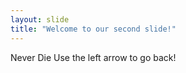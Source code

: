 ```yaml
---
layout: slide
title: "Welcome to our second slide!"
---
```

Never Die
Use the left arrow to go back!
